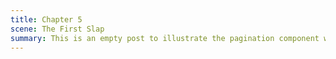 ```yaml
---
title: Chapter 5
scene: The First Slap
summary: This is an empty post to illustrate the pagination component with Pixyll.
---
```

